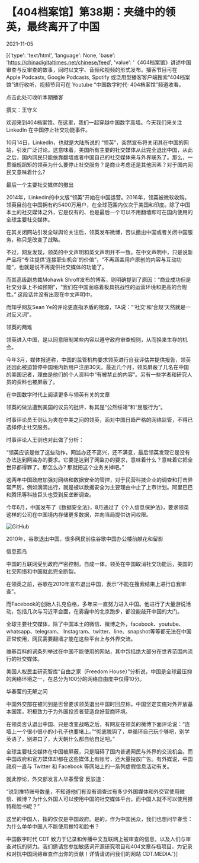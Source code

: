 # 【404档案馆】第38期：夹缝中的领英，最终离开了中国

2021-11-05

[{'type': 'text/html', 'language': None, 'base': 'https://chinadigitaltimes.net/chinese/feed', 'value': '《404档案馆》讲述中国审查与反审查的故事，同时以文字、音频和视频的形式发布。播客节目可在 Apple Podcasts, Google Podcasts, Spotify 或泛用型播客客户端搜索“404档案馆”进行收听，视频节目可在 Youtube “中国数字时代· 404档案馆”频道收看。









点击此处可收听本期播客

撰文：王守义

欢迎来到404档案馆。在这里，我们一起穿越中国数字高墙。今天我们来关注 LinkedIn 在中国停止社交功能事件。

10月14日，LinkedIn，也就是大陆所说的 “领英”，突然宣布将关闭其在中国的网站，引发广泛讨论。这意味着，美国所有主要的社交媒体从此完全退出中国，从此之后，国内网民只能依靠翻墙或者中国自己的社交媒体来与外界联系了。那么，一贯循规蹈矩的领英为什么要停止社交服务？是商业考虑还是其他因素？对于国内网民又意味着什么?

最后一个主要社交媒体的撤出

2014年，Linkedin的中文版“领英”开始在中国运营。2016年，领英被微软收购。领英目前在中国拥有约5400万用户，在全球范围内仅次于美国和印度。除了中国本土的社交媒体之外，它是仅有的、也是最后一个可以不用翻墙即可在国内使用的全球主要社交媒体。

在其关闭网站引发全球舆论关注后，领英发布微博，否认撤出中国或者关闭中国服务，称只是改变了战略。

不过，网友发现，领英的中文声明和英文声明并不一致。在中文声明中，只是说新产品将“专注提供‘连接职业机会’的价值“，“不再涵盖用户原创的内容与互动功能“，也就是说不再提供社交媒体的功能了。

而其高级副总裁Mohawk Shroff发布的博客，则明确提到了原因：“商业成功但是社交分享上不如预期“，“我们在中国面临着极具挑战性的运营环境和更高的合规性。” 这段话并没有出现在中文声明中。

而知乎网友Sean Ye的评论更直指矛盾的根源，TA说：”’社交’和’合规’天然就是一对反义词”。

领英的两难

领英进入中国，是以同意限制某些内容以遵守政府审查规则，从而换来生存的机会。

今年3月，媒体报道称，中国的监管机构要求领英进行自我评估并提供报告，领英还因此被迫暂停中国境内新用户注册30天。最近几个月，领英屏蔽了几名在中国的美国记者，理由是他们的个人资料中“有被禁止的内容”。另有一些学者和研究人员的资料也被屏蔽了。

在中国数字时代上阅读更多与领英有关的文章

领英的做法遭到美国的议员的批评，称其是“公然绥靖”和“屈服行为”。

时事评论员王剑认为夹在中美之间的领英，面对中国日趋严格的网络监管，不得已选择停止社交服务。

时事评论人王剑也对此做了分析：



“领英应该是做了这些动作，网监办还不高兴，还不满意，最后领英发现它是没有办法达到网监办的要求。它要是达到了网监办的要求，意味着什么？意味着它把全世界都得罪了。那怎么办? 那就把这个业务关掉吧。”



这两年中国政府加强对网络和数据安全的管控，对于民营科技企业的调查和打击异常严厉，例如滴滴出行，就是被以数据安全为主要理由中止了上市计划。阿里巴巴和腾讯等科技巨头也受到反垄断调查。

今年6月，中国发布了《数据安全法》，8月通过了《个人信息保护法》，要求领英这样的公司在中国境内存储更多数据，并向当局提供访问权限。

![GitHub](https://chinadigitaltimes.net/chinese/files/2021/11/谷歌退出中国.jpg)

2010年，谷歌退出中国，很多网民前往谷歌中国办公楼前献花和留影



信息孤岛

中国的互联网受到政府严密控制，自成一体。领英在中国取消社交功能后，美国的社交网络和中国就此完全断裂。

在领英之前，谷歌在2010年宣布退出中国，表示“不能在搜索结果上进行自我审查”。

而Facebook的创始人扎克伯格，多年来一直努力进入中国。他进行了大量游说活动，包括几次与习近平会面，在雾霾中的北京跑步，都没能敲开中国的大门。

全球主要社交媒体，除了中国本土的微信、微博之外，facebook、youtube、whatsapp、telegram、 Instagram、twitter、line、snapshot等等都无法在中国正常使用，网民需要翻墙才能在这些平台上与外界交流。

维基百科的词条列举过在中国不能使用的网站，其中包括绝大部分在世界范围内流行的社交媒体。

美国人权民主研究智库“自由之家（Freedom House）”分析说，中国是全球最压抑的网络环境之一，在总分为100分的网络自由度中仅得10分。

华春莹的无解之问

中国外交部在被问到是否曾要求领英退出中国时回应称，中国坚定实施对外开放基本国策，积极致力于为外国投资者营造良好营商环境。

在领英否认退出中国、只是改变战略之后，有网友在领英的微博下面评论说：“连墙上一个很小很小的小孔子也要堵上。”“彻底脱钩了，单循环自己玩个够吧，别学英语了，别进口了，大天朝什么都自给自足吧。”

全球主要社交媒体在中国被屏蔽，只是阻碍了国内普通网民与外界的交流机会。而中国政府和官方媒体却都在这些媒体上有账号，还大量投放广告。有外媒说，中国政府一直与 Twitter 和 Facebook 等网站上的一系列虚假信息活动有关。

就此悖论，外交部发言人华春莹曾 反驳道：

“说到推特账号数量，不知道他们有没有调查过有多少外国媒体和外交官使用微信、微博？为什么外国人可以使用中国的社交媒体平台，而中国人就不可以使用推特和脸书呢？”

这里的中国人，指的仅仅是中国政府。是的，作为中国民众，我们也想问华春莹：为什么单单中国人不能使用推特和脸书？

中国数字时代 CDT 致力于记录和传播中文互联网上被审查的信息，以及人们与审查对抗的努力。我们邀请您参加敏感词开源研究项目和404文章存档项目，为记录和对抗中国网络审查作出你的贡献！详情请访问我们的网站 CDT.MEDIA.'}]